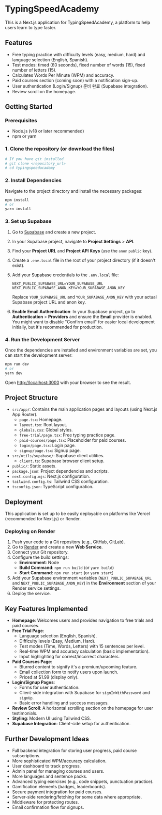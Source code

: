 # TypingSpeedAcademy

This is a Next.js application for TypingSpeedAcademy, a platform to help users learn to type faster.

## Features

- Free typing practice with difficulty levels (easy, medium, hard) and language selection (English, Spanish).
- Test modes: timed (60 seconds), fixed number of words (15), fixed number of letters (15).
- Calculates Words Per Minute (WPM) and accuracy.
- Paid courses section (coming soon) with a notification sign-up.
- User authentication (Login/Signup) 준비 완료 (Supabase integration).
- Review scroll on the homepage.

## Getting Started

### Prerequisites

- Node.js (v18 or later recommended)
- npm or yarn

### 1. Clone the repository (or download the files)

```bash
# If you have git installed
# git clone <repository_url>
# cd typingspeedacademy
```

### 2. Install Dependencies

Navigate to the project directory and install the necessary packages:

```bash
npm install
# or
yarn install
```

### 3. Set up Supabase

1.  Go to [Supabase](https://supabase.com/) and create a new project.
2.  In your Supabase project, navigate to **Project Settings** > **API**.
3.  Find your **Project URL** and **Project API Keys** (use the `anon` `public` key).
4.  Create a `.env.local` file in the root of your project directory (if it doesn't exist).
5.  Add your Supabase credentials to the `.env.local` file:

    ```env
    NEXT_PUBLIC_SUPABASE_URL=YOUR_SUPABASE_URL
    NEXT_PUBLIC_SUPABASE_ANON_KEY=YOUR_SUPABASE_ANON_KEY
    ```

    Replace `YOUR_SUPABASE_URL` and `YOUR_SUPABASE_ANON_KEY` with your actual Supabase project URL and anon key.

6.  **Enable Email Authentication**: In your Supabase project, go to **Authentication** > **Providers** and ensure the **Email** provider is enabled. You might want to disable "Confirm email" for easier local development initially, but it's recommended for production.

### 4. Run the Development Server

Once the dependencies are installed and environment variables are set, you can start the development server:

```bash
npm run dev
# or
yarn dev
```

Open [http://localhost:3000](http://localhost:3000) with your browser to see the result.

## Project Structure

-   `src/app/`: Contains the main application pages and layouts (using Next.js App Router).
    -   `page.tsx`: Homepage.
    -   `layout.tsx`: Root layout.
    -   `globals.css`: Global styles.
    -   `free-trial/page.tsx`: Free typing practice page.
    -   `paid-courses/page.tsx`: Placeholder for paid courses.
    -   `login/page.tsx`: Login page.
    -   `signup/page.tsx`: Signup page.
-   `src/utils/supabase/`: Supabase client utilities.
    -   `client.ts`: Supabase browser client setup.
-   `public/`: Static assets.
-   `package.json`: Project dependencies and scripts.
-   `next.config.mjs`: Next.js configuration.
-   `tailwind.config.ts`: Tailwind CSS configuration.
-   `tsconfig.json`: TypeScript configuration.

## Deployment

This application is set up to be easily deployable on platforms like Vercel (recommended for Next.js) or Render.

### Deploying on Render

1.  Push your code to a Git repository (e.g., GitHub, GitLab).
2.  Go to [Render](https://render.com/) and create a new **Web Service**.
3.  Connect your Git repository.
4.  Configure the build settings:
    *   **Environment**: Node
    *   **Build Command**: `npm run build` (or `yarn build`)
    *   **Start Command**: `npm run start` (or `yarn start`)
5.  Add your Supabase environment variables (`NEXT_PUBLIC_SUPABASE_URL` and `NEXT_PUBLIC_SUPABASE_ANON_KEY`) in the **Environment** section of your Render service settings.
6.  Deploy the service.

## Key Features Implemented

*   **Homepage**: Welcomes users and provides navigation to free trials and paid courses.
*   **Free Trial Page**:
    *   Language selection (English, Spanish).
    *   Difficulty levels (Easy, Medium, Hard).
    *   Test modes (Time, Words, Letters) with 15 sentences per level.
    *   Real-time WPM and accuracy calculation (basic implementation).
    *   Input highlighting for correct/incorrect characters.
*   **Paid Courses Page**:
    *   Blurred content to signify it's a premium/upcoming feature.
    *   Email collection form to notify users upon launch.
    *   Priced at $1.99 (display only).
*   **Login/Signup Pages**:
    *   Forms for user authentication.
    *   Client-side integration with Supabase for `signInWithPassword` and `signUp`.
    *   Basic error handling and success messages.
*   **Review Scroll**: A horizontal scrolling section on the homepage for user testimonials.
*   **Styling**: Modern UI using Tailwind CSS.
*   **Supabase Integration**: Client-side setup for authentication.

## Further Development Ideas

-   Full backend integration for storing user progress, paid course subscriptions.
-   More sophisticated WPM/accuracy calculation.
-   User dashboard to track progress.
-   Admin panel for managing courses and users.
-   More languages and sentence packs.
-   Advanced typing exercises (e.g., code snippets, punctuation practice).
-   Gamification elements (badges, leaderboards).
-   Secure payment integration for paid courses.
-   Server-side rendering/fetching for some data where appropriate.
-   Middleware for protecting routes.
-   Email confirmation flow for signups.